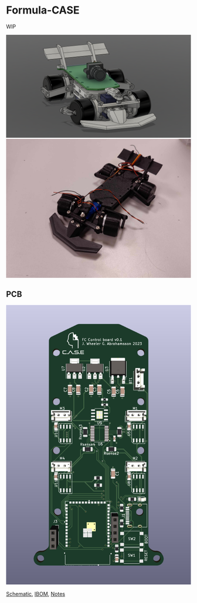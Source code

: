 # Formula-CASE

WIP

<img src="https://raw.githubusercontent.com/GustavAbrahamsson/Formula-CASE/main/Pictures/FC-CAD_prototype4.png?token=GHSAT0AAAAAACH6NPKJFNVDI5S4XMQ57MFOZIN3OUQ">
<img src="https://raw.githubusercontent.com/GustavAbrahamsson/Formula-CASE/main/Pictures/Prototype4.jpg?token=GHSAT0AAAAAACH6NPKIZB7Y5F4U5N2VHBH6ZIN3QNQ">

## PCB

![PCB render](Electronics/PCB/FC%20Control%20board%201.0/media/FC%20Control%20board%201.0_crop.png)

[Schematic](Electronics/PCB/FC%20Control%20board%201.0/media/schematic_v1.0.pdf), [IBOM](Electronics/PCB/FC%20Control%20board%201.0/bom/ibom.html), [Notes](Code/Testing/FC-control-board/notes.md)



